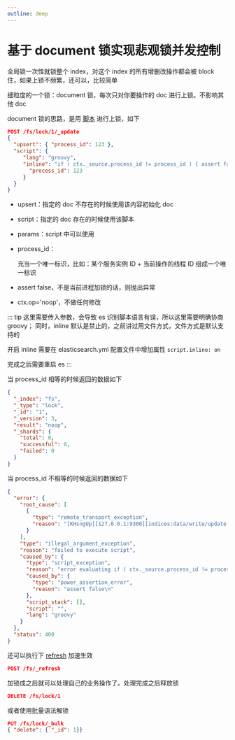 ```yaml
---
outline: deep
---
```


# 基于 document 锁实现悲观锁并发控制

全局锁一次性就锁整个 index，对这个 index 的所有增删改操作都会被 block 住，如果上锁不频繁，还可以，比较简单

细粒度的一个锁：document 锁，每次只对你要操作的 doc 进行上锁。不影响其他 doc

document 锁的思路，是用 [脚本](/elasticsearch-core/distributed-document/23-partial-update.md#upsert-操作) 进行上锁，如下

```json
POST /fs/lock/1/_update
{
  "upsert": { "process_id": 123 },
  "script": {
     "lang": "groovy",
     "inline": "if ( ctx._source.process_id != process_id ) { assert false }; ctx.op = 'noop';",        "params": {
       "process_id": 123
     }
  }
}
```

- upsert：指定的 doc 不存在的时候使用该内容初始化 doc
- script：指定的 doc 存在的时候使用该脚本
- params：script 中可以使用
- process_id：

  充当一个唯一标识，比如：某个服务实例 ID + 当前操作的线程 ID 组成一个唯一标识
- assert false，不是当前进程加锁的话，则抛出异常
- ctx.op='noop'，不做任何修改

::: tip
这里需要传入参数，会导致 es 识别脚本语言有误，所以这里需要明确协商 groovy；
同时，inline 默认是禁止的，之前讲过用文件方式，文件方式是默认支持的

开启 inline 需要在 elasticsearch.yml 配置文件中增加属性 `script.inline: on`

完成之后需要重启 es
:::

当 process_id 相等的时候返回的数据如下

```json
{
  "_index": "fs",
  "_type": "lock",
  "_id": "1",
  "_version": 3,
  "result": "noop",
  "_shards": {
    "total": 0,
    "successful": 0,
    "failed": 0
  }
}
```

当 process_id 不相等的时候返回的数据如下

```json
{
  "error": {
    "root_cause": [
      {
        "type": "remote_transport_exception",
        "reason": "[KHsngUp][127.0.0.1:9300][indices:data/write/update[s]]"
      }
    ],
    "type": "illegal_argument_exception",
    "reason": "failed to execute script",
    "caused_by": {
      "type": "script_exception",
      "reason": "error evaluating if ( ctx._source.process_id != process_id ) { assert false }; ctx.op = 'noop';",
      "caused_by": {
        "type": "power_assertion_error",
        "reason": "assert false\n"
      },
      "script_stack": [],
      "script": "",
      "lang": "groovy"
    }
  },
  "status": 400
}
```

还可以执行下 [refresh](/elasticsearch-core/67-kernel-principle-decryption.md#refresh-间隔修改) 加速生效

```json
POST /fs/_refresh
```

加锁成之后就可以处理自己的业务操作了。处理完成之后释放锁

```json
DELETE /fs/lock/1
```

或者使用批量语法解锁

```json
PUT /fs/lock/_bulk
{ "delete": { "_id": 1}}
```
